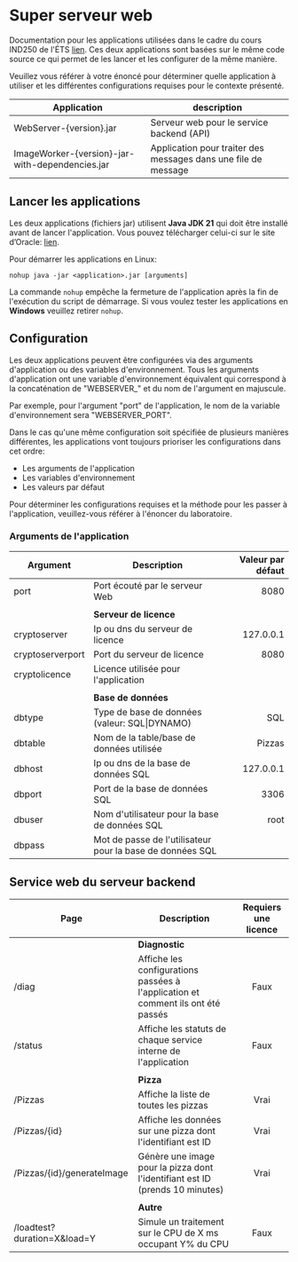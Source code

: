 # Super serveur web
Documentation pour les applications utilisées dans le cadre du cours IND250 de l'ÉTS [lien](https://www.etsmtl.ca/etudes/cours/ind250/).
Ces deux applications sont basées sur le même code source ce qui permet de les lancer et les configurer de la même manière.

Veuillez vous référer à votre énoncé pour déterminer quelle application à utiliser et les différentes configurations
requises pour le contexte présenté.

| Application                                     | description                                                    |
|-------------------------------------------------|----------------------------------------------------------------|
| WebServer-{version}.jar                         | Serveur web pour le service backend (API)                      |
| ImageWorker-{version}-jar-with-dependencies.jar | Application pour traiter des messages dans une file de message |

## Lancer les applications
Les deux applications (fichiers jar) utilisent **Java JDK 21** qui doit être installé avant de lancer l'application.
Vous pouvez télécharger celui-ci sur le site d’Oracle: [lien](https://www.oracle.com/ca-en/java/technologies/downloads/).

Pour démarrer les applications en Linux:

```
nohup java -jar <application>.jar [arguments]
``` 

La commande `nohup` empêche la fermeture de l'application après la fin de l'exécution du script de démarrage.
Si vous voulez tester les applications en **Windows** veuillez retirer `nohup`.

## Configuration

Les deux applications peuvent être configurées via des arguments d'application ou des variables d'environnement.
Tous les arguments d'application ont une variable d'environnement équivalent qui correspond à la concaténation de
"WEBSERVER_" et du nom de l'argument en majuscule.

Par exemple, pour l'argument "port" de l'application, le nom de la variable d'environnement sera "WEBSERVER_PORT".

Dans le cas qu'une même configuration soit spécifiée de plusieurs manières différentes, les applications vont toujours
prioriser les configurations dans cet ordre:
- Les arguments de l'application
- Les variables d'environnement
- Les valeurs par défaut

Pour déterminer les configurations requises et la méthode pour les passer à l'application,
veuillez-vous référer à l'énoncer du laboratoire.

### Arguments de l'application
| Argument         | Description                                               | Valeur par défaut |
|------------------|-----------------------------------------------------------|------------------:|
| port             | Port écouté par le serveur Web                            |              8080 |
|                  |                                                           |                   |
|                  | **Serveur de licence**                                    |                   |
| cryptoserver     | Ip ou dns du serveur de licence                           |         127.0.0.1 |
| cryptoserverport | Port du serveur de licence                                |              8080 |
| cryptolicence    | Licence utilisée pour l'application                       |                   |
|                  |                                                           |                   |
|                  | **Base de données**                                       |                   |
| dbtype           | Type de base de données (valeur: SQL\|DYNAMO)             |               SQL | 
| dbtable          | Nom de la table/base de données utilisée                  |            Pizzas |
| dbhost           | Ip ou dns de la base de données SQL                       |         127.0.0.1 |
| dbport           | Port de la base de données SQL                            |              3306 |
| dbuser           | Nom d'utilisateur pour la base de données SQL             |              root |
| dbpass           | Mot de passe de l'utilisateur pour la base de données SQL |                   |



## Service web du serveur backend
| Page                        | Description                                                                      | Requiers une licence |
|-----------------------------|----------------------------------------------------------------------------------|:--------------------:|
|                             | **Diagnostic**                                                                   |                      |
| /diag                       | Affiche les configurations passées à l'application et comment ils ont été passés |         Faux         |
| /status                     | Affiche les statuts de chaque service interne de l'application                   |         Faux         |
|                             |                                                                                  |                      |
|                             | **Pizza**                                                                        |                      |
| /Pizzas                     | Affiche la liste de toutes les pizzas                                            |         Vrai         |
| /Pizzas/{id}                | Affiche les données sur une pizza dont l'identifiant est ID                      |         Vrai         |
| /Pizzas/{id}/generateImage  | Génère une image pour la pizza dont l'identifiant est ID (prends 10 minutes)     |         Vrai         |
|                             |                                                                                  |                      |
|                             | **Autre**                                                                        |                      |
| /loadtest?duration=X&load=Y | Simule un traitement sur le CPU de X ms occupant Y% du CPU                       |         Faux         |

